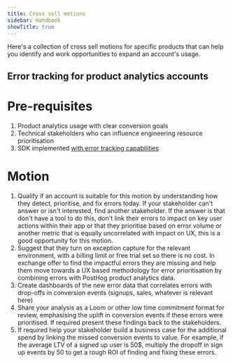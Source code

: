 ```yaml
---
title: Cross sell motions
sidebar: Handbook
showTitle: true
---
```


Here's a collection of cross sell motions for specific products that can help you identify and work opportunities to expand an account's usage. 

## Error tracking for product analytics accounts

# Pre-requisites

1. Product analytics usage with clear conversion goals
2. Technical stakeholders who can influence engineering resource prioritisation
3. SDK implemented [with error tracking capabilities](https://posthog.com/docs/error-tracking/start-here#quest-item-capture-your-first-exception)

# Motion

1. Qualify if an account is suitable for this motion by understanding how they detect, prioritise, and fix errors today. If your stakeholder can't answer or isn't interested, find another stakeholder. If the answer is that don't have a tool to do this, don't link their errors to impact on key user actions within their app or that they prioritise based on error volume or another metric that is equally uncorrelated with impact on UX, this is a good opportunity for this motion. 
2. Suggest that they turn on exception capture for the relevant environment, with a billing limit or free trial set so there is no cost. In exchange offer to find the impactful errors they are missing and help them move towards a UX based methodology for error prioritisation by combining errors with PostHog product analytics data.
3. Create dashboards of the new error data that correlates errors with drop-offs in conversion events (signups, sales, whatever is relevant here)
4. Share your analysis as a Loom or other low time commitment format for review, emphasising the uplift in conversion events if these errors were prioritised. If required present these findings back to the stakeholders.
5. If required help your stakeholder build a business case for the additional spend by linking the missed conversion events to value.  For example, if the average LTV of a signed up user is 50$, multiply the dropoff in sign up events by 50 to get a rough ROI of finding and fixing these errors.